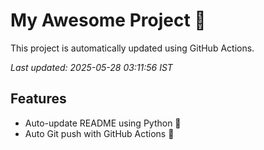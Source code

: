 # My Awesome Project 🚀

This project is automatically updated using GitHub Actions.

_Last updated: 2025-05-28 03:11:56 IST_

## Features
- Auto-update README using Python 🐍
- Auto Git push with GitHub Actions 🤖
